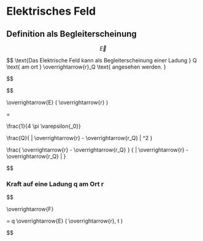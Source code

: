 # Elektrisches Feld


## Definition als Begleiterscheinung

$$ \overrightarrow{E} $$

$$
\text{Das Elektrische Feld kann als Begleiterscheinung einer Ladung } Q \text{ am ort } \overrightarrow{r}_Q \text{ angesehen werden. }

$$

$$

\overrightarrow{E}
( \overrightarrow{r} )

= 

\frac{1}{4 \pi \varepsilon{_0}}

\frac{Q}{
	|
	\overrightarrow{r}
	-
	\overrightarrow{r_Q}
	|
	^2
}

\frac{
	\overrightarrow{r}
	-
	\overrightarrow{r_Q}
}
{
	|
	\overrightarrow{r}
	-
	\overrightarrow{r_Q}
	|
}

$$

### Kraft auf eine Ladung q am Ort r

$$

\overrightarrow{F}

=
q
\overrightarrow{E}
(
	\overrightarrow{r},
	t
)

$$